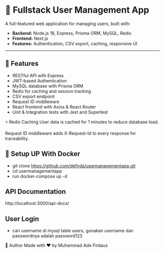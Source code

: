 # 🧩 Fullstack User Management App

A full-featured web application for managing users, built with:

- **Backend:** Node.js 18, Express, Prisma ORM, MySQL, Redis  
- **Frontend:** Next.js  
- **Features:** Authentication, CSV export, caching, responsive UI

---

## 🚀 Features

- RESTful API with Express
- JWT-based Authentication
- MySQL database with Prisma ORM
- Redis for caching and session tracking
- CSV export endpoint
- Request ID middleware
- React frontend with Axios & React Router
- Unit & Integration tests with Jest and Supertest

⚡ Redis Caching
User data is cached for 1 minutes to reduce database load.

Request ID middleware adds X-Request-Id to every response for traceability.

## 🚀 Setup UP With Docker
- git clone https://github.com/defirda/usermanagementapp.git
- cd usermanagementapp
- run docker-compose up -d

## API Documentation
http://localhost:3000/api-docs/

## User Login
- cari username di mysql table users, gunakan username dan passwordnya adalah password123


👤 Author
Made with ❤️ by Muhammad Ade Firdaus